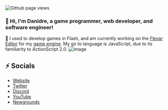 <img src="https://komarev.com/ghpvc/?username=danidre14" alt="Github page views" />

### 🌱 Hi, I'm Danidre, a game programmer, web developer, and software engineer!

🔭 I used to develop games in Flash, and am currently working on the [Flevar Editor](https://www.flevar.com/) for my [game engine](https://www.npmjs.com/package/flevar). My go to language is JavaScript, due to its familiarity to ActionScript 2.0.
![image](https://user-images.githubusercontent.com/10374096/131596534-b93bf79d-4773-4df6-8813-8e21be0886cd.png)

## ⚡ Socials
- [Website](https://danidre.com/)
- [Twitter](https://twitter.com/danidre)
- [Discord](https://discord.gg/HR2UsPE)
- [YouTube](https://www.youtube.com/Danidre15Dev)
- [Newgrounds](https://danidre14.newgrounds.com/games)

<!--
**danidre14/danidre14** is a ✨ _special_ ✨ repository because its `README.md` (this file) appears on your GitHub profile.

Here are some ideas to get you started:

- 🔭 I’m currently working on ...
- 🌱 I’m currently learning ...
- 👯 I’m looking to collaborate on ...
- 🤔 I’m looking for help with ...
- 💬 Ask me about ...
- 📫 How to reach me: ...
- 😄 Pronouns: ...
- ⚡ Fun fact: ...
-->
